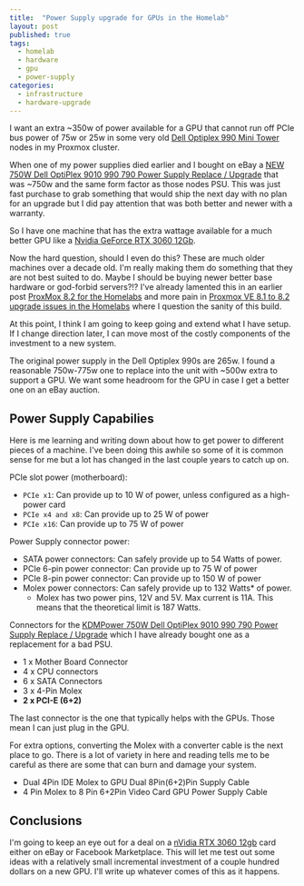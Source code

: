 ```yaml
---
title:  "Power Supply upgrade for GPUs in the Homelab"
layout: post
published: true
tags:
  - homelab
  - hardware
  - gpu
  - power-supply
categories:
  - infrastructure
  - hardware-upgrade
---
```


I want an extra ~350w of power available for a GPU that cannot run off PCIe bus power of 75w or 25w in some very old [Dell Optiplex 990 Mini Tower](https://www.dell.com/support/home/en-us/product-support/product/optiplex-990/overview) nodes in my Proxmox cluster.

When one of my power supplies died earlier and I bought on eBay a [NEW 750W Dell OptiPlex 9010 990 790 Power Supply Replace / Upgrade](https://www.ebay.com/itm/334146551516) that was ~750w and the same form factor as those nodes PSU. This was just fast purchase to grab something that would ship the next day with no plan for an upgrade but I did pay attention that was both better and newer with a warranty.

So I have one machine that has the extra wattage available for a much better GPU like a [Nvidia GeForce RTX 3060 12Gb](https://www.nvidia.com/en-us/geforce/graphics-cards/30-series/rtx-3060-3060ti/).

<!-- excerpt-end -->

Now the hard question, should I even do this? These are much older machines over a decade old. I'm really making them do something that they are not best suited to do. Maybe I should be buying newer better base hardware or god-forbid servers?!? I've already lamented this in an earlier post [ProxMox 8.2 for the Homelabs](/proxmox-8-homelab/) and more pain in [Proxmox VE 8.1 to 8.2 upgrade issues in the Homelabs](/proxmox-upgrade-issues/) where I question the sanity of this build.

At this point, I think I am going to keep going and extend what I have setup. If I change direction later, I can move most of the costly components of the investment to a new system.

The original power supply in the Dell Optiplex 990s are 265w. I found a reasonable 750w-775w one to replace into the unit with ~500w extra to support a GPU. We want some headroom for the GPU in case I get a better one on an eBay auction.

## Power Supply Capabilies

Here is me learning and writing down about how to get power to different pieces of a machine. I've been doing this awhile so some of it is common sense for me but a lot has changed in the last couple years to catch up on.

PCIe slot power (motherboard):

* `PCIe x1`: Can provide up to 10 W of power, unless configured as a high-power card
* `PCIe x4 and x8`: Can provide up to 25 W of power
* `PCIe x16`: Can provide up to 75 W of power

Power Supply connector power:

* SATA power connectors: Can safely provide up to 54 Watts of power.
* PCIe 6-pin power connector: Can provide up to 75 W of power
* PCIe 8-pin power connector: Can provide up to 150 W of power
* Molex power connectors: Can safely provide up to 132 Watts* of power.
  * Molex has two power pins, 12V and 5V. Max current is 11A. This means that the theoretical limit is 187 Watts.

Connectors for the [KDMPower 750W Dell OptiPlex 9010 990 790 Power Supply Replace / Upgrade](https://www.ebay.com/itm/334146551516) which I have already bought one as a replacement for a bad PSU.

* 1 x Mother Board Connector
* 4 x CPU connectors
* 6 x SATA Connectors
* 3 x 4-Pin Molex
* **2 x PCI-E (6+2)**

The last connector is the one that typically helps with the GPUs. Those mean I can just plug in the GPU.

For extra options, converting the Molex with a converter cable is the next place to go. There is a lot of variety in here and reading tells me to be careful as there are some that can burn and damage your system.

* Dual 4Pin IDE Molex to GPU Dual 8Pin(6+2)Pin Supply Cable
* 4 Pin Molex to 8 Pin 6+2Pin Video Card GPU Power Supply Cable

## Conclusions

I'm going to keep an eye out for a deal on a [nVidia RTX 3060 12gb](https://www.ebay.com/sch/i.html?_dmd=1&_nkw=rtx+3060+12gb) card either on eBay or Facebook Marketplace. This will let me test out some ideas with a relatively small incremental investment of a couple hundred dollars on a new GPU. I'll write up whatever comes of this as it happens.
